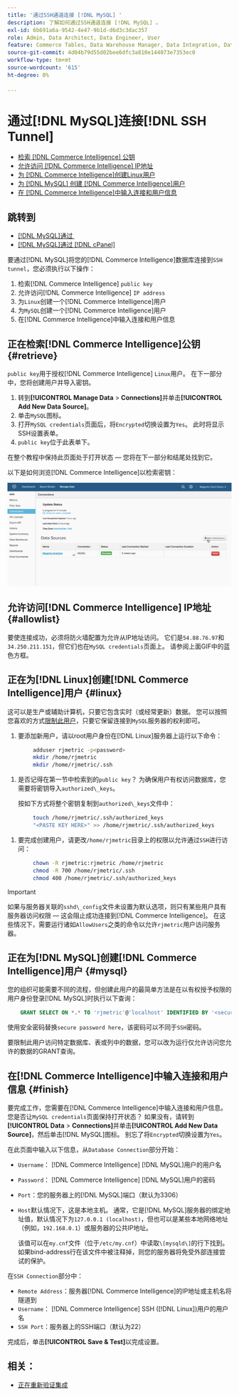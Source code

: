 ```yaml
---
title: '通过SSH通道连接 [!DNL MySQL] '
description: 了解如何通过SSH通道连接 [!DNL MySQL] 。
exl-id: 6b691a6a-9542-4e47-9b1d-d6d3c3dac357
role: Admin, Data Architect, Data Engineer, User
feature: Commerce Tables, Data Warehouse Manager, Data Integration, Data Import/Export, SQL Report Builder
source-git-commit: 4d04b79d55d02bee6dfc3a810e144073e7353ec0
workflow-type: tm+mt
source-wordcount: '615'
ht-degree: 0%

---
```


# 通过[!DNL MySQL]连接[!DNL SSH Tunnel]

* [检索 [!DNL Commerce Intelligence] 公钥](#retrieve)
* [允许访问 [!DNL Commerce Intelligence] IP地址](#allowlist)
* [为 [!DNL Commerce Intelligence]创建Linux用户](#linux)
* [为 [!DNL MySQL] 创建 [!DNL Commerce Intelligence]用户](#mysql)
* [在 [!DNL Commerce Intelligence]中输入连接和用户信息](#finish)

## 跳转到

* [[!DNL MySQL]通过 &#x200B;](../integrations/mysql-via-a-direct-connection.md)
* [[!DNL MySQL]通过 [!DNL cPanel]](../integrations/mysql-via-cpanel.md)

要通过[!DNL MySQL]将您的[!DNL Commerce Intelligence]数据库连接到`SSH tunnel`，您必须执行以下操作：

1. 检索[!DNL Commerce Intelligence] `public key`
1. 允许访问[!DNL Commerce Intelligence] `IP address`
1. 为`Linux`创建一个[!DNL Commerce Intelligence]用户
1. 为`MySQL`创建一个[!DNL Commerce Intelligence]用户
1. 在[!DNL Commerce Intelligence]中输入连接和用户信息


## 正在检索[!DNL Commerce Intelligence]公钥 {#retrieve}

`public key`用于授权[!DNL Commerce Intelligence] `Linux`用户。 在下一部分中，您将创建用户并导入密钥。

1. 转到&#x200B;**[!UICONTROL Manage Data** > **Connections]**&#x200B;并单击&#x200B;**[!UICONTROL Add New Data Source]**。
1. 单击`MySQL`图标。
1. 打开`MySQL credentials`页面后，将`Encrypted`切换设置为`Yes`。 此时将显示SSH设置表单。
1. `public key`位于此表单下。

在整个教程中保持此页面处于打开状态 — 您将在下一部分和结尾处找到它。

以下是如何浏览[!DNL Commerce Intelligence]以检索密钥：

![通过SSH通道的MySQL连接的动画演示](../../../assets/MySQL_SSH.gif)<!--{: width="770"}-->

## 允许访问[!DNL Commerce Intelligence] IP地址 {#allowlist}

要使连接成功，必须将防火墙配置为允许从IP地址访问。 它们是`54.88.76.97`和`34.250.211.151`，但它们也在`MySQL credentials`页面上。 请参阅上面GIF中的蓝色方框。

## 正在为[!DNL Linux]创建[!DNL Commerce Intelligence]用户 {#linux}

这可以是生产或辅助计算机，只要它包含实时（或经常更新）数据。 您可以按照您喜欢的方式[限制此用户](../../../administrator/account-management/restrict-db-access.md)，只要它保留连接到`MySQL`服务器的权利即可。

1. 要添加新用户，请以root用户身份在[!DNL Linux]服务器上运行以下命令：

```bash
        adduser rjmetric -p<password>
        mkdir /home/rjmetric
        mkdir /home/rjmetric/.ssh
```

1. 是否记得在第一节中检索到的`public key`？ 为确保用户有权访问数据库，您需要将密钥导入`authorized\_keys`。

   按如下方式将整个密钥复制到`authorized\_keys`文件中：

```bash
        touch /home/rjmetric/.ssh/authorized_keys
        "<PASTE KEY HERE>" >> /home/rjmetric/.ssh/authorized_keys
```

1. 要完成创建用户，请更改`/home/rjmetric`目录上的权限以允许通过`SSH`进行访问：

```bash
        chown -R rjmetric:rjmetric /home/rjmetric
        chmod -R 700 /home/rjmetric/.ssh
        chmod 400 /home/rjmetric/.ssh/authorized_keys
```

>[!IMPORTANT]
>
>如果与服务器关联的`sshd\_config`文件未设置为默认选项，则只有某些用户具有服务器访问权限 — 这会阻止成功连接到[!DNL Commerce Intelligence]。 在这些情况下，需要运行诸如`AllowUsers`之类的命令以允许`rjmetric`用户访问服务器。

## 正在为[!DNL MySQL]创建[!DNL Commerce Intelligence]用户 {#mysql}

您的组织可能需要不同的流程，但创建此用户的最简单方法是在以有权授予权限的用户身份登录[!DNL MySQL]时执行以下查询：

```sql
    GRANT SELECT ON *.* TO 'rjmetric'@'localhost' IDENTIFIED BY '<secure password here>';
```

使用安全密码替换`secure password here`，该密码可以不同于`SSH`密码。

要限制此用户访问特定数据库、表或列中的数据，您可以改为运行仅允许访问您允许的数据的GRANT查询。

## 在[!DNL Commerce Intelligence]中输入连接和用户信息 {#finish}

要完成工作，您需要在[!DNL Commerce Intelligence]中输入连接和用户信息。 您是否让`MySQL credentials`页面保持打开状态？ 如果没有，请转到&#x200B;**[!UICONTROL Data** > **Connections]**&#x200B;并单击&#x200B;**[!UICONTROL Add New Data Source]**，然后单击[!DNL MySQL]图标。 别忘了将`Encrypted`切换设置为`Yes`。

在此页面中输入以下信息，从`Database Connection`部分开始：

* `Username`： [!DNL Commerce Intelligence] [!DNL MySQL]用户的用户名
* `Password`： [!DNL Commerce Intelligence] [!DNL MySQL]用户的密码
* `Port`：您的服务器上的[!DNL MySQL]端口（默认为3306）
* `Host`默认情况下，这是本地主机。 通常，它是[!DNL MySQL]服务器的绑定地址值，默认情况下为`127.0.0.1 (localhost)`，但也可以是某些本地网络地址（例如，`192.168.0.1`）或服务器的公共IP地址。

  该值可以在`my.cnf`文件（位于`/etc/my.cnf`）中读取`\[mysqld\]`的行下找到。 如果bind-address行在该文件中被注释掉，则您的服务器将免受外部连接尝试的保护。

在`SSH Connection`部分中：

* `Remote Address`：服务器[!DNL Commerce Intelligence]的IP地址或主机名将隧道到
* `Username`： [!DNL Commerce Intelligence] SSH ([!DNL Linux])用户的用户名
* `SSH Port`：服务器上的SSH端口（默认为22）

完成后，单击&#x200B;**[!UICONTROL Save & Test]**&#x200B;以完成设置。

## 相关：

* [正在重新验证集成](https://experienceleague.adobe.com/docs/commerce-knowledge-base/kb/how-to/mbi-reauthenticating-integrations.html?lang=zh-Hans)
